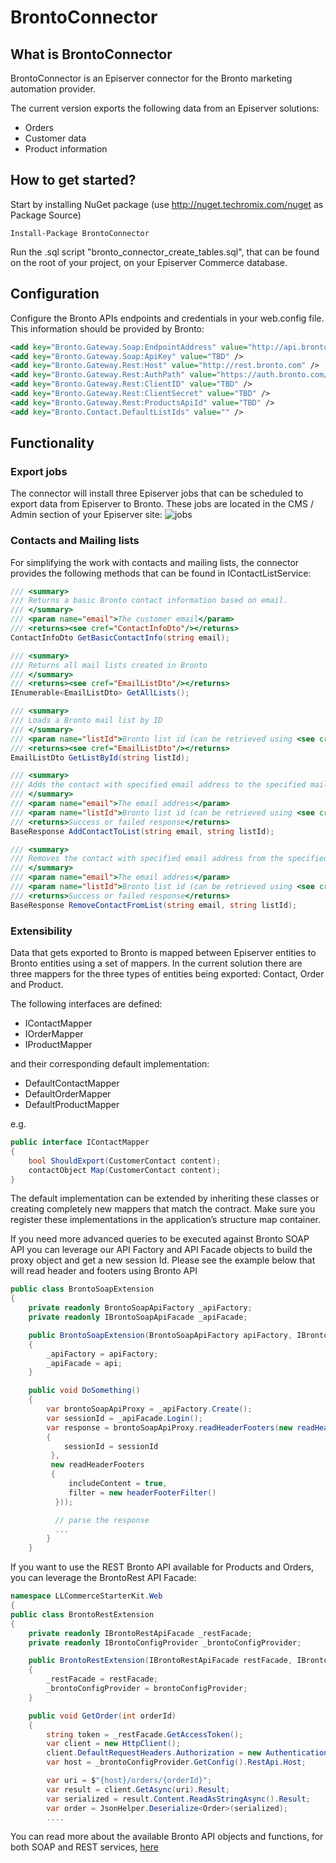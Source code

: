 # BrontoConnector

## What is BrontoConnector
BrontoConnector is an Episerver connector for the Bronto marketing automation provider.

The current version exports the following data from an Episerver solutions:
* Orders
* Customer data
* Product information

## How to get started?
Start by installing NuGet package (use http://nuget.techromix.com/nuget as Package Source)

    Install-Package BrontoConnector
    
Run the .sql script "bronto_connector_create_tables.sql", that can be found on the root of your project, on your Episerver Commerce database.

## Configuration

Configure the Bronto APIs endpoints and credentials in your web.config file. This information should be provided by Bronto:

```xml
<add key="Bronto.Gateway.Soap:EndpointAddress" value="http://api.bronto.com/v4/" />
<add key="Bronto.Gateway.Soap:ApiKey" value="TBD" />
<add key="Bronto.Gateway.Rest:Host" value="http://rest.bronto.com" />
<add key="Bronto.Gateway.Rest:AuthPath" value="https://auth.bronto.com/oauth2/token" />
<add key="Bronto.Gateway.Rest:ClientID" value="TBD" />
<add key="Bronto.Gateway.Rest:ClientSecret" value="TBD" />
<add key="Bronto.Gateway.Rest:ProductsApiId" value="TBD" />
<add key="Bronto.Contact.DefaultListIds" value="" />
```

## Functionality

### Export jobs

The connector will install three Episerver jobs that can be scheduled to export data from Episerver to Bronto. These jobs are located in the CMS / Admin section of your Episerver site:
![jobs](https://user-images.githubusercontent.com/3005561/32957385-3c82e870-cbc4-11e7-9248-bd403622ec0e.png)

### Contacts and Mailing lists

For simplifying the work with contacts and mailing lists, the connector provides the following methods that can be found in IContactListService:
```C#
/// <summary>
/// Returns a basic Bronto contact information based on email.
/// </summary>
/// <param name="email">The customer email</param>
/// <returns><see cref="ContactInfoDto"/></returns>
ContactInfoDto GetBasicContactInfo(string email);

/// <summary>
/// Returns all mail lists created in Bronto
/// </summary>
/// <returns><see cref="EmailListDto"/></returns>
IEnumerable<EmailListDto> GetAllLists();

/// <summary>
/// Loads a Bronto mail list by ID
/// </summary>
/// <param name="listId">Bronto list id (can be retrieved using <see cref="GetAllLists"/> or looking at the footer when viewing the overview page for an individual list in the Bronto application)</param>
/// <returns><see cref="EmailListDto"/></returns>
EmailListDto GetListById(string listId);

/// <summary>
/// Adds the contact with specified email address to the specified mailing list
/// </summary>
/// <param name="email">The email address</param>
/// <param name="listId">Bronto list id (can be retrieved using <see cref="GetAllLists"/> or looking at the footer when viewing the overview page for an individual list in the Bronto application)</param>
/// <returns>Success or failed response</returns>
BaseResponse AddContactToList(string email, string listId);

/// <summary>
/// Removes the contact with specified email address from the specified mailing list
/// </summary>
/// <param name="email">The email address</param>
/// <param name="listId">Bronto list id (can be retrieved using <see cref="GetAllLists"/> or looking at the footer when viewing the overview page for an individual list in the Bronto application)</param>
/// <returns>Success or failed response</returns>
BaseResponse RemoveContactFromList(string email, string listId);
```

### Extensibility
Data that gets exported to Bronto is mapped between Episerver entities to Bronto entities using a set of mappers. In the current solution there are three mappers for the three types of entities being exported: Contact, Order and Product.

The following interfaces are defined:
* IContactMapper
* IOrderMapper
* IProductMapper

and their corresponding default implementation:
* DefaultContactMapper
* DefaultOrderMapper
* DefaultProductMapper

e.g.
```C#
public interface IContactMapper
{
    bool ShouldExport(CustomerContact content);
    contactObject Map(CustomerContact content);
}
```

The default implementation can be extended by inheriting these classes or creating completely new mappers that match the contract. Make sure you register these implementations in the application’s structure map container.

If you need more advanced queries to be executed against Bronto SOAP API you can leverage our API Factory and API Facade objects to build the proxy object and get a new session Id. Please see the example below that will read header and footers using Bronto API

```C#
public class BrontoSoapExtension
{
    private readonly BrontoSoapApiFactory _apiFactory;
    private readonly IBrontoSoapApiFacade _apiFacade;

    public BrontoSoapExtension(BrontoSoapApiFactory apiFactory, IBrontoSoapApiFacade api)
    {
        _apiFactory = apiFactory;
        _apiFacade = api;
    }

    public void DoSomething()
    {
        var brontoSoapApiProxy = _apiFactory.Create();
        var sessionId = _apiFacade.Login();
        var response = brontoSoapApiProxy.readHeaderFooters(new readHeaderFooters1(new sessionHeader
        {
            sessionId = sessionId
         }, 
         new readHeaderFooters
         {
             includeContent = true,
             filter = new headerFooterFilter()
          }));

          // parse the response
          ...
        }
    }
```

If you want to use the REST Bronto API available for Products and Orders, you can leverage the BrontoRest API Facade:

```C#
namespace LLCommerceStarterKit.Web
{
public class BrontoRestExtension
{
    private readonly IBrontoRestApiFacade _restFacade;
    private readonly IBrontoConfigProvider _brontoConfigProvider;

    public BrontoRestExtension(IBrontoRestApiFacade restFacade, IBrontoConfigProvider brontoConfigProvider)
    {
        _restFacade = restFacade;
        _brontoConfigProvider = brontoConfigProvider;
    }

    public void GetOrder(int orderId)
    {
        string token = _restFacade.GetAccessToken();
        var client = new HttpClient();
        client.DefaultRequestHeaders.Authorization = new AuthenticationHeaderValue("Bearer", token);
        var host = _brontoConfigProvider.GetConfig().RestApi.Host;

        var uri = $"{host}/orders/{orderId}";
        var result = client.GetAsync(uri).Result;
        var serialized = result.Content.ReadAsStringAsync().Result;
        var order = JsonHelper.Deserialize<Order>(serialized);
        ....
```

You can read more about the available Bronto API objects and functions, for both SOAP and REST services, [here](http://dev.bronto.com/category/api/soap/)
